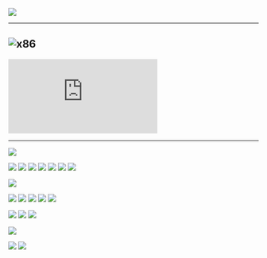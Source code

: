 ![](http://chart.apis.google.com/chart?cht=qr&chs=500x500&choe=UTF-8&chld=H%7C0&chl=http://bit.do/dHJER)


---
![  x86  ](https://code.google.com/archive/p/corkami/wikis/x86oddities.wiki)
---
![  PDF  ](https://raw.githubusercontent.com/rodrmp/pics/1a1b81d8a204aa7dff40489b3993c2f5a3fcacb5/binary/pdf101/pdf101.pdf)

---

![](https://raw.githubusercontent.com/corkami/pics/master/binary/PDF.png)

![](https://github.com/rodrmp/pics/blob/master/binary/x86.png)
![](https://github.com/rodrmp/pics/blob/master/binary/x64.png)
![](https://github.com/rodrmp/pics/blob/master/binary/COM.png)
![](https://github.com/rodrmp/pics/blob/master/binary/PE.png)
![](http://1.bp.blogspot.com/-QLpjeTxtTCE/VKzXynzSWgI/AAAAAAAAAIE/2IT1-ZEZwXU/s1600/PE_Format.png)
![](https://github.com/corkami/pics/blob/master/binary/PE101.png)
![](https://github.com/corkami/pics/blob/master/binary/PE102.png)

![](https://github.com/rodrmp/pics/blob/master/binary/CLASS.png)

![](https://github.com/rodrmp/pics/blob/master/binary/BMP.png)
![](https://github.com/rodrmp/pics/blob/master/binary/JPG.png)
![](https://github.com/rodrmp/pics/blob/master/binary/PNG.png)
![](https://github.com/rodrmp/pics/blob/master/binary/GIF.png)
![](https://github.com/rodrmp/pics/blob/master/binary/TIFF_BE.png)

![](https://github.com/rodrmp/pics/blob/master/binary/WAV.png)
![](http://1.bp.blogspot.com/_io9pfWEBrkc/SAzuey5PMAI/AAAAAAAAADU/KTxEg6cy41I/s400/WAVE.JPG)
![](https://github.com/corkami/pics/blob/master/binary/WAV101.png)

![](https://github.com/rodrmp/pics/blob/master/binary/SWF.png)

![](https://github.com/rodrmp/pics/blob/master/binary/zip101/zip101.svg)
![](https://hsto.org/getpro/geektimes/post_images/9f6/e69/3cf/9f6e693cf6f1c159e5e45880462cd151.png)





